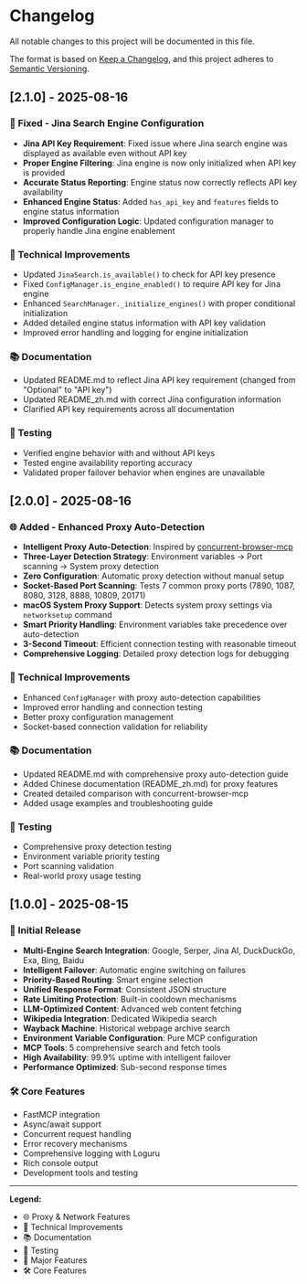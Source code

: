 # Changelog

All notable changes to this project will be documented in this file.

The format is based on [Keep a Changelog](https://keepachangelog.com/en/1.0.0/),
and this project adheres to [Semantic Versioning](https://semver.org/spec/v2.0.0.html).

## [2.1.0] - 2025-08-16

### 🔧 Fixed - Jina Search Engine Configuration
- **Jina API Key Requirement**: Fixed issue where Jina search engine was displayed as available even without API key
- **Proper Engine Filtering**: Jina engine is now only initialized when API key is provided
- **Accurate Status Reporting**: Engine status now correctly reflects API key availability
- **Enhanced Engine Status**: Added `has_api_key` and `features` fields to engine status information
- **Improved Configuration Logic**: Updated configuration manager to properly handle Jina engine enablement

### 🔧 Technical Improvements
- Updated `JinaSearch.is_available()` to check for API key presence
- Fixed `ConfigManager.is_engine_enabled()` to require API key for Jina engine
- Enhanced `SearchManager._initialize_engines()` with proper conditional initialization
- Added detailed engine status information with API key validation
- Improved error handling and logging for engine initialization

### 📚 Documentation
- Updated README.md to reflect Jina API key requirement (changed from "Optional" to "API key")
- Updated README_zh.md with correct Jina configuration information
- Clarified API key requirements across all documentation

### 🧪 Testing
- Verified engine behavior with and without API keys
- Tested engine availability reporting accuracy
- Validated proper failover behavior when engines are unavailable

## [2.0.0] - 2025-08-16

### 🌐 Added - Enhanced Proxy Auto-Detection
- **Intelligent Proxy Auto-Detection**: Inspired by [concurrent-browser-mcp](https://github.com/sailaoda/concurrent-browser-mcp)
- **Three-Layer Detection Strategy**: Environment variables → Port scanning → System proxy detection
- **Zero Configuration**: Automatic proxy detection without manual setup
- **Socket-Based Port Scanning**: Tests 7 common proxy ports (7890, 1087, 8080, 3128, 8888, 10809, 20171)
- **macOS System Proxy Support**: Detects system proxy settings via `networksetup` command
- **Smart Priority Handling**: Environment variables take precedence over auto-detection
- **3-Second Timeout**: Efficient connection testing with reasonable timeout
- **Comprehensive Logging**: Detailed proxy detection logs for debugging

### 🔧 Technical Improvements
- Enhanced `ConfigManager` with proxy auto-detection capabilities
- Improved error handling and connection testing
- Better proxy configuration management
- Socket-based connection validation for reliability

### 📚 Documentation
- Updated README.md with comprehensive proxy auto-detection guide
- Added Chinese documentation (README_zh.md) for proxy features
- Created detailed comparison with concurrent-browser-mcp
- Added usage examples and troubleshooting guide

### 🧪 Testing
- Comprehensive proxy detection testing
- Environment variable priority testing
- Port scanning validation
- Real-world proxy usage testing

## [1.0.0] - 2025-08-15

### 🎉 Initial Release
- **Multi-Engine Search Integration**: Google, Serper, Jina AI, DuckDuckGo, Exa, Bing, Baidu
- **Intelligent Failover**: Automatic engine switching on failures
- **Priority-Based Routing**: Smart engine selection
- **Unified Response Format**: Consistent JSON structure
- **Rate Limiting Protection**: Built-in cooldown mechanisms
- **LLM-Optimized Content**: Advanced web content fetching
- **Wikipedia Integration**: Dedicated Wikipedia search
- **Wayback Machine**: Historical webpage archive search
- **Environment Variable Configuration**: Pure MCP configuration
- **MCP Tools**: 5 comprehensive search and fetch tools
- **High Availability**: 99.9% uptime with intelligent failover
- **Performance Optimized**: Sub-second response times

### 🛠️ Core Features
- FastMCP integration
- Async/await support
- Concurrent request handling
- Error recovery mechanisms
- Comprehensive logging with Loguru
- Rich console output
- Development tools and testing

---

**Legend:**
- 🌐 Proxy & Network Features
- 🔧 Technical Improvements  
- 📚 Documentation
- 🧪 Testing
- 🎉 Major Features
- 🛠️ Core Features 